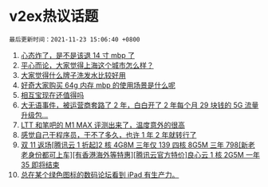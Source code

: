 # v2ex热议话题

`最后更新时间：2021-11-23 15:06:40 +0800`

1. [心态炸了，是不是该退 14 寸 mbp 了](https://www.v2ex.com/t/817240)
1. [平心而论，大家觉得上海这个城市怎么样？](https://www.v2ex.com/t/817343)
1. [大家觉得什么牌子洗发水比较好用](https://www.v2ex.com/t/817185)
1. [好奇大家购买 64g 内存 mbp 的使用场景是什么呢](https://www.v2ex.com/t/817293)
1. [相互宝现在还值得吗](https://www.v2ex.com/t/817209)
1. [大无语事件，被运营商套路了 2 年，白白开了 2 年每个月 29 块钱的 5G 流量升级包...](https://www.v2ex.com/t/817153)
1. [LTT 和笔吧的 M1 MAX 评测出来了，温度意外的很高](https://www.v2ex.com/t/817295)
1. [感觉自己干程序员，干不了多久，也许 1 年 2 年就转行了](https://www.v2ex.com/t/817285)
1. [双 11 返场[腾讯云 1 折起]2 核 4G8M 三年仅 139 四核 8G5M 三年 798[新老老身份都可上车][有香港海外等特惠][腾讯云官方特价]良心云 1 核 2G5M 一年 35 即将结束](https://www.v2ex.com/t/817288)
1. [总在某个绿色图标的数码论坛看到 iPad 有生产力。](https://www.v2ex.com/t/817358)

